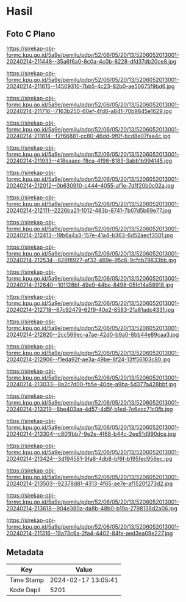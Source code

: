 # Hasil

## Foto C Plano

https://sirekap-obj-formc.kpu.go.id/5a9e/pemilu/pdpr/52/06/05/20/13/5206052013001-20240214-211448--35a6f6a0-8c0a-4c0b-8228-dfd37db20ce8.jpg

https://sirekap-obj-formc.kpu.go.id/5a9e/pemilu/pdpr/52/06/05/20/13/5206052013001-20240214-211615--14509310-7bb5-4c23-82b0-ae50675f9bd6.jpg

https://sirekap-obj-formc.kpu.go.id/5a9e/pemilu/pdpr/52/06/05/20/13/5206052013001-20240214-211716--7163b250-60ef-4fd6-a841-70b9845e1629.jpg

https://sirekap-obj-formc.kpu.go.id/5a9e/pemilu/pdpr/52/06/05/20/13/5206052013001-20240214-211814--f2f66881-cc80-46dd-9f0f-bcd8e07faa4c.jpg

https://sirekap-obj-formc.kpu.go.id/5a9e/pemilu/pdpr/52/06/05/20/13/5206052013001-20240214-211933--418eaaec-f8ca-4f98-8183-3abb1b994145.jpg

https://sirekap-obj-formc.kpu.go.id/5a9e/pemilu/pdpr/52/06/05/20/13/5206052013001-20240214-212012--0b630910-c444-4055-af1e-7d1f20b0c02a.jpg

https://sirekap-obj-formc.kpu.go.id/5a9e/pemilu/pdpr/52/06/05/20/13/5206052013001-20240214-212111--2226ba21-1012-483b-8741-7b07d5b69e77.jpg

https://sirekap-obj-formc.kpu.go.id/5a9e/pemilu/pdpr/52/06/05/20/13/5206052013001-20240214-212413--19b6a4a3-157e-41a4-b363-6d52aecf3501.jpg

https://sirekap-obj-formc.kpu.go.id/5a9e/pemilu/pdpr/52/06/05/20/13/5206052013001-20240214-212534--826f8927-af32-469e-95c6-9cfcb79633bb.jpg

https://sirekap-obj-formc.kpu.go.id/5a9e/pemilu/pdpr/52/06/05/20/13/5206052013001-20240214-212640--101128bf-49e9-44be-8498-05fc14a58918.jpg

https://sirekap-obj-formc.kpu.go.id/5a9e/pemilu/pdpr/52/06/05/20/13/5206052013001-20240214-212718--67c92479-62f9-40e2-8583-21a81adc4331.jpg

https://sirekap-obj-formc.kpu.go.id/5a9e/pemilu/pdpr/52/06/05/20/13/5206052013001-20240214-212820--2cc569ec-a7ae-42d0-b9a0-8bb44e89caa3.jpg

https://sirekap-obj-formc.kpu.go.id/5a9e/pemilu/pdpr/52/06/05/20/13/5206052013001-20240214-212906--f1eda92f-ae3a-49be-8f24-13ff56103c80.jpg

https://sirekap-obj-formc.kpu.go.id/5a9e/pemilu/pdpr/52/06/05/20/13/5206052013001-20240214-213033--8a2c7d00-fb5e-40de-a9ba-5d377a428bbf.jpg

https://sirekap-obj-formc.kpu.go.id/5a9e/pemilu/pdpr/52/06/05/20/13/5206052013001-20240214-213219--8be403aa-4d57-4d5f-b1ed-7e6ecc71c0fb.jpg

https://sirekap-obj-formc.kpu.go.id/5a9e/pemilu/pdpr/52/06/05/20/13/5206052013001-20240214-213304--c801fbb7-9e2e-4f68-b44c-2ee51d990dce.jpg

https://sirekap-obj-formc.kpu.go.id/5a9e/pemilu/pdpr/52/06/05/20/13/5206052013001-20240214-213424--3d194581-9fa8-4db8-bf6f-b195fed956ec.jpg

https://sirekap-obj-formc.kpu.go.id/5a9e/pemilu/pdpr/52/06/05/20/13/5206052013001-20240214-213503--92378d81-4313-4f65-ae7e-af1520f273d2.jpg

https://sirekap-obj-formc.kpu.go.id/5a9e/pemilu/pdpr/52/06/05/20/13/5206052013001-20240214-213618--904e380a-da8b-48b0-b19a-2798136d2a06.jpg

https://sirekap-obj-formc.kpu.go.id/5a9e/pemilu/pdpr/52/06/05/20/13/5206052013001-20240214-211316--19a73c6a-2fa4-4402-84fe-aed3ea09e227.jpg


## Metadata

| Key        | Value               |
| ---------- | ------------------- |
| Time Stamp | 2024-02-17 13:05:41 |
| Kode Dapil | 5201                |



